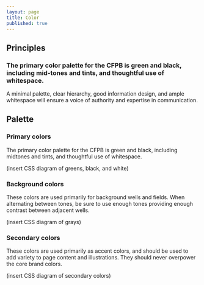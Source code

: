 ```yaml
---
layout: page
title: Color
published: true
---
```


## Principles
### The primary color palette for the CFPB is green and black, including mid-tones and tints, and thoughtful use of whitespace.

A minimal palette, clear hierarchy, good information design, and
ample whitespace will ensure a voice of authority and expertise in communication.

## Palette

### Primary colors

The primary color palette for the CFPB is green and black,
including midtones and tints, and thoughtful use of whitespace.

(insert CSS diagram of greens, black, and white)

### Background colors

These colors are used primarily for background wells and fields.
When alternating between tones, be sure to use enough tones
providing enough contrast between adjacent wells.

(insert CSS diagram of grays)

### Secondary colors

These colors are used primarily as accent colors, and
should be used to add variety to page content and illustrations.
They should never overpower the core brand colors.

(insert CSS diagram of secondary colors)